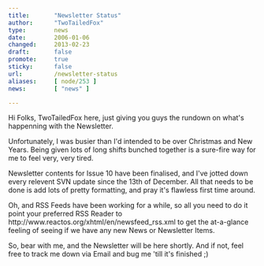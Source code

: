 ```yaml
---
title:       "Newsletter Status"
author:      "TwoTailedFox"
type:        news
date:        2006-01-06
changed:     2013-02-23
draft:       false
promote:     true
sticky:      false
url:         /newsletter-status
aliases:     [ node/253 ]
news:        [ "news" ]

---
```


<p>Hi Folks, TwoTailedFox here, just giving you guys the rundown on what's happenning with the Newsletter.</p>

<p>Unfortunately, I was busier than I'd intended to be over Christmas and New Years. Being given lots of long shifts bunched together is a sure-fire way for me to feel very, very tired.</p>

<p>Newsletter contents for Issue 10 have been finalised, and I've jotted down every relevent SVN update since the 13th of December. All that needs to be done is add lots of pretty formatting, and pray it's flawless first time around.</p>

<p>Oh, and RSS Feeds have been working for a while, so all you need to do it point your preferred RSS Reader to http://www.reactos.org/xhtml/en/newsfeed_rss.xml to get the at-a-glance feeling of seeing if we have any new News or Newsletter Items.</p>

<p>So, bear with me, and the Newsletter will be here shortly. And if not, feel free to track me down via Email and bug me 'till it's finished ;)</p>
